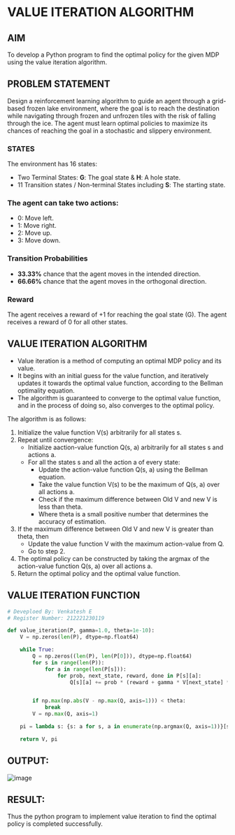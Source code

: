 # VALUE ITERATION ALGORITHM

## AIM

To develop a Python program to find the optimal policy for the given MDP using the value iteration algorithm.

## PROBLEM STATEMENT

Design a reinforcement learning algorithm to guide an agent through a grid-based frozen lake environment, where the goal is to reach the destination while navigating through frozen and unfrozen tiles with the risk of falling through the ice. The agent must learn optimal policies to maximize its chances of reaching the goal in a stochastic and slippery environment.

### STATES

The environment has 16 states:

- Two Terminal States: **G**: The goal state & **H**: A hole state.
- 11 Transition states / Non-terminal States including **S**: The starting state.

### The agent can take two actions:

- 0: Move left.
- 1: Move right.
- 2: Move up.
- 3: Move down.

### Transition Probabilities

- **33.33%** chance that the agent moves in the intended direction.
- **66.66%** chance that the agent moves in the orthogonal direction.

### Reward

The agent receives a reward of +1 for reaching the goal state (G). The agent receives a reward of 0 for all other states.

## VALUE ITERATION ALGORITHM

- Value iteration is a method of computing an optimal MDP policy and its value.
- It begins with an initial guess for the value function, and iteratively updates it towards the optimal value function, according to the Bellman optimality equation.
- The algorithm is guaranteed to converge to the optimal value function, and in the process of doing so, also converges to the optimal policy.

The algorithm is as follows:

1. Initialize the value function V(s) arbitrarily for all states s.
2. Repeat until convergence:
   - Initialize aaction-value function Q(s, a) arbitrarily for all states s and actions a.
   - For all the states s and all the action a of every state:
     - Update the action-value function Q(s, a) using the Bellman equation.
     - Take the value function V(s) to be the maximum of Q(s, a) over all actions a.
     - Check if the maximum difference between Old V and new V is less than theta.
     - Where theta is a small positive number that determines the accuracy of estimation.
3. If the maximum difference between Old V and new V is greater than theta, then
   - Update the value function V with the maximum action-value from Q.
   - Go to step 2.
4. The optimal policy can be constructed by taking the argmax of the action-value function Q(s, a) over all actions a.
5. Return the optimal policy and the optimal value function.

## VALUE ITERATION FUNCTION

```py
# Deveploed By: Venkatesh E
# Register Number: 212221230119

def value_iteration(P, gamma=1.0, theta=1e-10):
    V = np.zeros(len(P), dtype=np.float64)

    while True:
        Q = np.zeros((len(P), len(P[0])), dtype=np.float64)
        for s in range(len(P)):
            for a in range(len(P[s])):
                for prob, next_state, reward, done in P[s][a]:
                    Q[s][a] += prob * (reward + gamma * V[next_state] * (not done))


        if np.max(np.abs(V - np.max(Q, axis=1))) < theta:
            break
        V = np.max(Q, axis=1)

    pi = lambda s: {s: a for s, a in enumerate(np.argmax(Q, axis=1))}[s]

    return V, pi
```

## OUTPUT:
![image](https://github.com/Venkatigi/rl-value-iteration/assets/94154252/6e0dc910-de26-4b3a-a672-ffa466aaf947)


## RESULT:

Thus the python program to implement value iteration to find the optimal policy is completed successfully.
